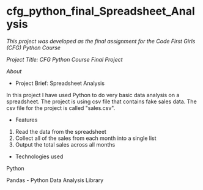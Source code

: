# cfg_python_final_Spreadsheet_Analysis

*This project was developed as the final assignment for the Code First Girls (CFG) Python Course*

*Project Title: CFG Python Course Final Project*


*About*

- Project Brief: Spreadsheet Analysis 

In this project I have used Python to do very basic data analysis on a spreadsheet.
The project is using csv file that contains fake sales data. 
The csv file for the project is called "sales.csv". 

- Features

1. Read the data from the spreadsheet 
2. Collect all of the sales from each month into a single list 
3. Output the total sales across all months

- Technologies used

Python

Pandas - Python Data Analysis Library
